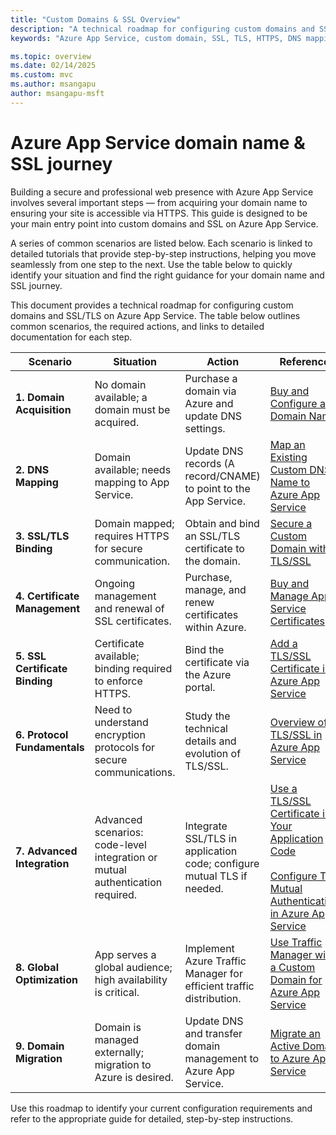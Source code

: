 ```yaml
---
title: "Custom Domains & SSL Overview"
description: "A technical roadmap for configuring custom domains and SSL/TLS in Azure App Service. Covers domain purchase, DNS mapping, certificate binding, and advanced security configurations."
keywords: "Azure App Service, custom domain, SSL, TLS, HTTPS, DNS mapping, certificate binding, security configuration"

ms.topic: overview
ms.date: 02/14/2025
ms.custom: mvc
ms.author: msangapu
author: msangapu-msft
---
```


# Azure App Service domain name & SSL journey

Building a secure and professional web presence with Azure App Service involves several important steps — from acquiring your domain name to ensuring your site is accessible via HTTPS. This guide is designed to be your main entry point into custom domains and SSL on Azure App Service.

A series of common scenarios are listed below. Each scenario is linked to detailed tutorials that provide step-by-step instructions, helping you move seamlessly from one step to the next. Use the table below to quickly identify your situation and find the right guidance for your domain name and SSL journey.

This document provides a technical roadmap for configuring custom domains and SSL/TLS on Azure App Service. The table below outlines common scenarios, the required actions, and links to detailed documentation for each step.

| **Scenario** | **Situation** | **Action** | **Reference** |
|--------------|---------------|------------|---------------|
| **1. Domain Acquisition** | No domain available; a domain must be acquired. | Purchase a domain via Azure and update DNS settings. | [Buy and Configure a Domain Name](https://learn.microsoft.com/en-us/azure/app-service/manage-custom-dns-buy-domain) |
| **2. DNS Mapping** | Domain available; needs mapping to App Service. | Update DNS records (A record/CNAME) to point to the App Service. | [Map an Existing Custom DNS Name to Azure App Service](https://learn.microsoft.com/en-us/azure/app-service/app-service-web-tutorial-custom-domain?tabs=root%2Cazurecli) |
| **3. SSL/TLS Binding** | Domain mapped; requires HTTPS for secure communication. | Obtain and bind an SSL/TLS certificate to the domain. | [Secure a Custom Domain with TLS/SSL](https://learn.microsoft.com/en-us/azure/app-service/tutorial-secure-domain-certificate) |
| **4. Certificate Management** | Ongoing management and renewal of SSL certificates. | Purchase, manage, and renew certificates within Azure. | [Buy and Manage App Service Certificates](https://learn.microsoft.com/en-us/azure/app-service/configure-ssl-certificate?tabs=apex%2CRBAC) |
| **5. SSL Certificate Binding** | Certificate available; binding required to enforce HTTPS. | Bind the certificate via the Azure portal. | [Add a TLS/SSL Certificate in Azure App Service](https://learn.microsoft.com/en-us/azure/app-service/configure-ssl-bindings) |
| **6. Protocol Fundamentals** | Need to understand encryption protocols for secure communications. | Study the technical details and evolution of TLS/SSL. | [Overview of TLS/SSL in Azure App Service](https://learn.microsoft.com/en-us/azure/app-service/overview-tls) |
| **7. Advanced Integration** | Advanced scenarios: code-level integration or mutual authentication required. | Integrate SSL/TLS in application code; configure mutual TLS if needed. | [Use a TLS/SSL Certificate in Your Application Code](https://learn.microsoft.com/en-us/azure/app-service/configure-ssl-certificate-in-code?tabs=linux) <br><br> [Configure TLS Mutual Authentication in Azure App Service](https://learn.microsoft.com/en-us/azure/app-service/app-service-web-configure-tls-mutual-auth?tabs=azureportal%2Cflask) |
| **8. Global Optimization** | App serves a global audience; high availability is critical. | Implement Azure Traffic Manager for efficient traffic distribution. | [Use Traffic Manager with a Custom Domain for Azure App Service](https://learn.microsoft.com/en-us/azure/app-service/configure-domain-traffic-manager) |
| **9. Domain Migration** | Domain is managed externally; migration to Azure is desired. | Update DNS and transfer domain management to Azure App Service. | [Migrate an Active Domain to Azure App Service](https://learn.microsoft.com/en-us/azure/app-service/manage-custom-dns-migrate-domain) |

Use this roadmap to identify your current configuration requirements and refer to the appropriate guide for detailed, step-by-step instructions.